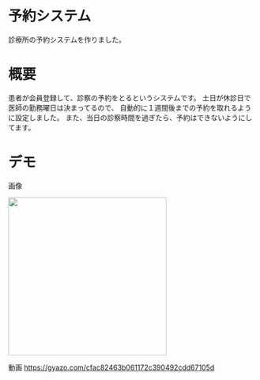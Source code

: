 # 予約システム
診療所の予約システムを作りました。

# 概要
患者が会員登録して、診察の予約をとるというシステムです。
土日が休診日で医師の勤務曜日は決まってるので、
自動的に１週間後までの予約を取れるように設定しました。
また、当日の診察時間を過ぎたら、予約はできないようにしてます。

# デモ
画像

<img src="https://user-images.githubusercontent.com/61407102/93898075-c9402000-fd2d-11ea-8391-cd84bb7ae7d2.gif" width="320px">

動画
https://gyazo.com/cfac82463b061172c390492cdd67105d
